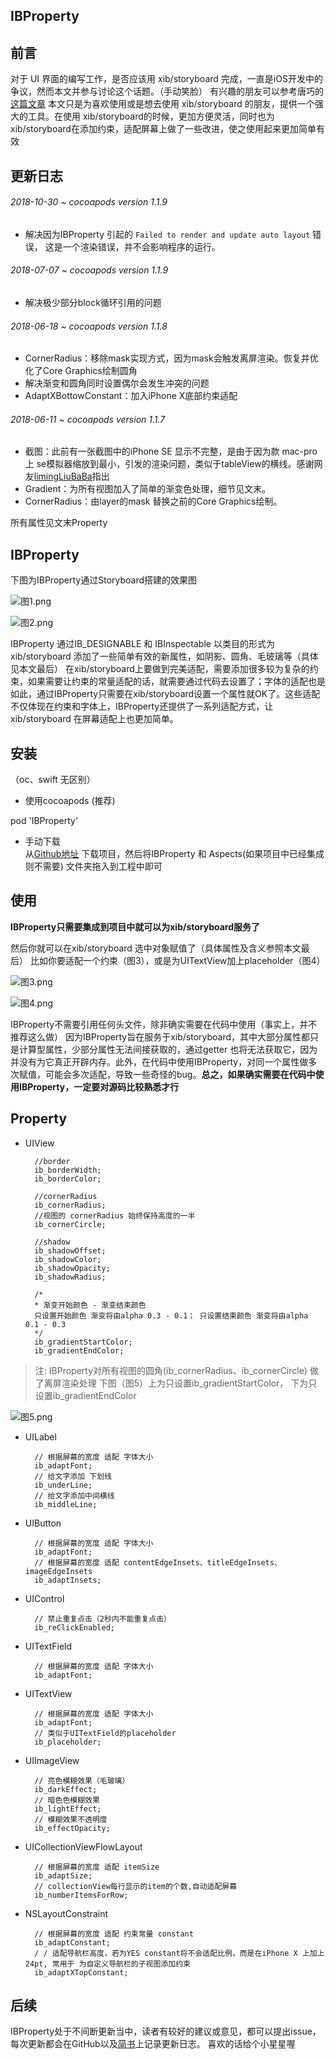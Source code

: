 

## IBProperty

## 前言

对于 UI 界面的编写工作，是否应该用 xib/storyboard 完成，一直是iOS开发中的争议，然而本文并参与讨论这个话题。（手动笑脸）
有兴趣的朋友可以参考唐巧的[这篇文章](http://blog.devtang.com/2015/03/22/ios-dev-controversy-2/)
本文只是为喜欢使用或是想去使用 xib/storyboard 的朋友，提供一个强大的工具。在使用 xib/storyboard的时候，更加方便灵活，同时也为 xib/storyboard在添加约束，适配屏幕上做了一些改进，使之使用起来更加简单有效

## 更新日志

###### 2018-10-30 ~ cocoapods version 1.1.9
* 解决因为IBProperty 引起的 `Failed to render and update auto layout` 错误， 这是一个渲染错误，并不会影响程序的运行。
###### 2018-07-07 ~ cocoapods version 1.1.9
* 解决极少部分block循环引用的问题
###### 2018-06-18 ~ cocoapods version 1.1.8
* CornerRadius：移除mask实现方式，因为mask会触发离屏渲染。恢复并优化了Core Graphics绘制圆角
* 解决渐变和圆角同时设置偶尔会发生冲突的问题
* AdaptXBottowConstant：加入iPhone X底部约束适配
###### 2018-06-11 ~ cocoapods version 1.1.7
* 截图：此前有一张截图中的iPhone SE 显示不完整，是由于因为款 mac-pro 上 se模拟器缩放到最小，引发的渲染问题，类似于tableView的横线。感谢网友[limingLiuBaBa](https://github.com/limingLiuBaBa)指出
* Gradient：为所有视图加入了简单的渐变色处理，细节见文末。
* CornerRadius：由layer的mask 替换之前的Core Graphics绘制。 

所有属性见文末Property

## IBProperty

下图为IBProperty通过Storyboard搭建的效果图

![图1.png](https://upload-images.jianshu.io/upload_images/5192751-cf412c2dc9bb9b97.png?imageMogr2/auto-orient/strip%7CimageView2/2/w/1240)

![图2.png](https://upload-images.jianshu.io/upload_images/5192751-a464356a09246cdc.png?imageMogr2/auto-orient/strip%7CimageView2/2/w/1240)

IBProperty 通过IB_DESIGNABLE 和 IBInspectable 以类目的形式为xib/storyboard  添加了一些简单有效的新属性，如阴影、圆角、毛玻璃等（具体见本文最后）
在xib/storyboard上要做到完美适配，需要添加很多较为复杂的约束，如果需要让约束的常量适配的话，就需要通过代码去设置了；字体的适配也是如此，通过IBProperty只需要在xib/storyboard设置一个属性就OK了。这些适配不仅体现在约束和字体上，IBProperty还提供了一系列适配方式，让xib/storyboard 在屏幕适配上也更加简单。

## 安装

（oc、swift 无区别）
* 使用cocoapods (推荐)

pod 'IBProperty'  
* 手动下载    
从[Github地址](https://github.com/SunriseOYR/IBProperty) 下载项目，然后将IBProperty 和 Aspects(如果项目中已经集成 则不需要) 文件夹拖入到工程中即可

## 使用

**IBProperty只需要集成到项目中就可以为xib/storyboard服务了**

然后你就可以在xib/storyboard 选中对象赋值了（具体属性及含义参照本文最后）
比如你要适配一个约束（图3），或是为UITextView加上placeholder（图4）

![图3.png](http://upload-images.jianshu.io/upload_images/5192751-aba0b7dd32e38936.png?imageMogr2/auto-orient/strip%7CimageView2/2/w/1240)

![图4.png](http://upload-images.jianshu.io/upload_images/5192751-9d511d4820c53659.png?imageMogr2/auto-orient/strip%7CimageView2/2/w/1240)

IBProperty不需要引用任何头文件，除非确实需要在代码中使用（事实上，并不推荐这么做）
因为IBProperty旨在服务于xib/storyboard，其中大部分属性都只是计算型属性，少部分属性无法间接获取的，通过getter 也将无法获取它，因为并没有为它真正开辟内存。此外，在代码中使用IBProperty，对同一个属性做多次赋值，可能会多次适配，导致一些奇怪的bug。**总之，如果确实需要在代码中使用IBProperty，一定要对源码比较熟悉才行**

## Property

* UIView  

        //border
        ib_borderWidth;
        ib_borderColor;

        //cornerRadius
        ib_cornerRadius;
        //视图的 cornerRadius 始终保持高度的一半
        ib_cornerCircle;

        //shadow
        ib_shadowOffset;
        ib_shadowColor;
        ib_shadowOpacity;
        ib_shadowRadius;

        /*
        * 渐变开始颜色 - 渐变结束颜色
        只设置开始颜色 渐变将由alpha 0.3 - 0.1； 只设置结束颜色 渐变将由alpha 0.1 - 0.3
        */
        ib_gradientStartColor;
        ib_gradientEndColor;

> 注: IBProperty对所有视图的圆角(ib_cornerRadius、ib_cornerCircle) 做了离屏渲染处理
下图（图5）上为只设置ib_gradientStartColor， 下为只设置ib_gradientEndColor

![图5.png](https://upload-images.jianshu.io/upload_images/5192751-71ebad74e8be3319.png?imageMogr2/auto-orient/strip%7CimageView2/2/w/1240)


* UILabel    

        // 根据屏幕的宽度 适配 字体大小
        ib_adaptFont;
        // 给文字添加 下划线
        ib_underLine;
        // 给文字添加中间横线
        ib_middleLine;

* UIButton  

        // 根据屏幕的宽度 适配 字体大小
        ib_adaptFont;
        // 根据屏幕的宽度 适配 contentEdgeInsets、titleEdgeInsets、imageEdgeInsets
        ib_adaptInsets;

* UIControl  

        // 禁止重复点击（2秒内不能重复点击）
        ib_reClickEnabled;

* UITextField  

        // 根据屏幕的宽度 适配 字体大小
        ib_adaptFont;

* UITextView  

        // 根据屏幕的宽度 适配 字体大小
        ib_adaptFont;
        // 类似于UITextField的placeholder
        ib_placeholder;

* UIImageView    

        // 亮色模糊效果（毛玻璃）
        ib_darkEffect;
        // 暗色色模糊效果
        ib_lightEffect;
        // 模糊效果不透明度
        ib_effectOpacity;

* UICollectionViewFlowLayout  

        // 根据屏幕的宽度 适配 itemSize
        ib_adaptSize;
        // collectionView每行显示的item的个数,自动适配屏幕 
        ib_numberItemsForRow;

* NSLayoutConstraint  

        // 根据屏幕的宽度 适配 约束常量 constant
        ib_adaptConstant;
        / / 适配导航栏高度，若为YES constant将不会适配比例，而是在iPhone X 上加上24pt, 常用于 为自定义导航栏的子视图添加约束 
        ib_adaptXTopConstant;

## 后续

IBProperty处于不间断更新当中，读者有较好的建议或意见，都可以提出issue，每次更新都会在GitHub以及[简书](https://www.jianshu.com/p/9a758301c5f4)上记录更新日志。
喜欢的话给个小星星喔
